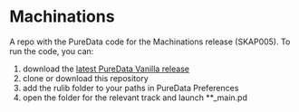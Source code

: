 # Machinations

A repo with the PureData code for the Machinations release (SKAP005). To run the code, you can:

1. download the [latest PureData Vanilla release](https://puredata.info/downloads/pure-data) 
2. clone or download this repository
3. add the rulib folder to your paths in PureData Preferences
4. open the folder for the relevant track and launch \**_main.pd

